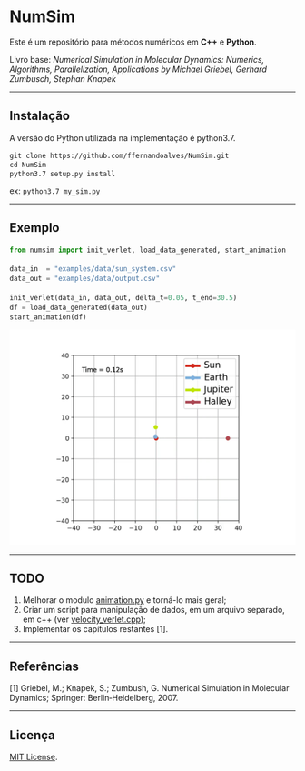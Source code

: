 # NumSim

Este é um repositório para métodos numéricos em **C++** e **Python**.

Livro base: *Numerical Simulation in Molecular Dynamics: 
Numerics, Algorithms, Parallelization, Applications by Michael Griebel, Gerhard Zumbusch, Stephan Knapek*

------------

## Instalação

A versão do Python utilizada na implementação é python3.7.

```
git clone https://github.com/ffernandoalves/NumSim.git
cd NumSim
python3.7 setup.py install
```
ex: ```python3.7 my_sim.py```

<!---
Usando virtualenv:

git clone https://github.com/ffernandoalves/NumSim.git
cd NumSim
virtualenv -p /usr/bin/python3.7 venv 
source venv/bin/activate
venv/bin/python3.7 setup.py install -->
<!--- ex: ```venv/bin/python3.7 my_sim.py``` -->

------------

## Exemplo

```python
from numsim import init_verlet, load_data_generated, start_animation

data_in  = "examples/data/sun_system.csv"
data_out = "examples/data/output.csv"

init_verlet(data_in, data_out, delta_t=0.05, t_end=30.5)
df = load_data_generated(data_out)
start_animation(df)
```
![Deploy](https://github.com/ffernandoalves/NumSim/blob/main/examples/data/sun_system.gif)

------------

## TODO

1. Melhorar o modulo [animation.py](https://github.com/ffernandoalves/NumSim/blob/main/numsim/animation.py) e torná-lo mais geral;
2. Criar um script para manipulação de dados, em um arquivo separado, em c++ (ver [velocity_verlet.cpp](https://github.com/ffernandoalves/NumSim/blob/main/numsim/computer/velocity_verlet.cpp));
3. Implementar os capítulos restantes [1].

------------

## Referências

[1] Griebel, M.; Knapek, S.; Zumbush, G. Numerical Simulation in Molecular Dynamics; Springer: Berlin‐Heidelberg, 2007.

------------

## Licença

[MIT License](https://en.wikipedia.org/wiki/MIT_License).
